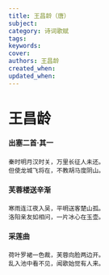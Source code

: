 ```yaml
---
title: 王昌龄（唐）
subject: 
category: 诗词歌赋
tags: 
keywords: 
cover: 
authors: 王昌龄
created_when: 
updated_when: 
---
```


# 王昌龄

#### 出塞二首·其一

```
秦时明月汉时关，万里长征人未还。
但使龙城飞将在，不教胡马度阴山。
```

#### 芙蓉楼送辛渐

```
寒雨连江夜入吴，平明送客楚山孤。
洛阳亲友如相问，一片冰心在玉壶。
```

#### 采莲曲

```
荷叶罗裙一色裁，芙蓉向脸两边开。
乱入池中看不见，闻歌始觉有人来。
```
